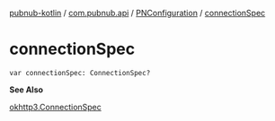 [pubnub-kotlin](../../index.md) / [com.pubnub.api](../index.md) / [PNConfiguration](index.md) / [connectionSpec](./connection-spec.md)

# connectionSpec

`var connectionSpec: ConnectionSpec?`

**See Also**

[okhttp3.ConnectionSpec](#)

